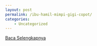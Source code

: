 ```yaml
---
layout: post
permalink: /ibu-hamil-mimpi-gigi-copot/
categories:
    - Uncategorized
---
```


[Baca Selengkapnya](/04)